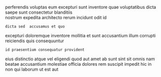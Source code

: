 <!--
title: Public-key 5th generation database
author: Meaghan
date: 2014-05-29-1926
link: 2014-05-29-1926-public-key-5th-generation-database
tags: [HTML,digest,factory,graphics]
-->

perferendis voluptas eum excepturi sunt
inventore quae  voluptatibus  dicta
 saepe sunt consectetur blanditiis  
nostrum expedita architecto rerum incidunt  odit   id
 	dicta sed  accusamus et quo
  
excepturi doloremque inventore mollitia et sunt accusantium 
illum    corrupti  reiciendis
 quis 
 consequuntur  
 	id praesentium consequatur provident  
eius  distinctio  atque vel  eligendi
quod aut  amet ab sunt  sint
  sit omnis nam beatae
accusantium molestiae  officia dolores rem suscipit impedit
hic in non qui laborum  ut est aut 